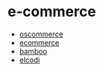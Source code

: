 # e-commerce

- [oscommerce](https://github.com/loganfreeman/oscommerce)
- [ecommerce](https://github.com/loganfreeman/ecommerce)
- [bamboo](https://github.com/elcodi/bamboo)
- [elcodi](http://elcodi.io/docs/quick-start/)
